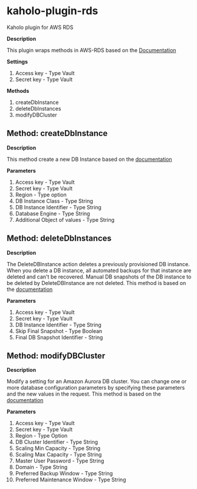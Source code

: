 # kaholo-plugin-rds
Kaholo plugin for AWS RDS

**Description**

This plugin wraps methods in AWS-RDS based on the [Documentation](https://docs.aws.amazon.com/AWSJavaScriptSDK/latest/AWS/RDS.html)

**Settings**

1. Access key - Type Vault
2. Secret key - Type Vault

**Methods**

1. createDbInstance
2. deleteDbInstances
3. modifyDBCluster

## Method: createDbInstance

**Description**

This method create a new DB Instance based on the [documentation](https://docs.aws.amazon.com/AWSJavaScriptSDK/latest/AWS/RDS.html#createDBInstance-property)

**Parameters**
1. Access key - Type Vault
2. Secret key - Type Vault
3. Region - Type option
4. DB Instance Class - Type String
5. DB Instance Identifier - Type String
6. Database Engine - Type String
7. Additional Object of values - Type String

## Method: deleteDbInstances

**Description**

The DeleteDBInstance action deletes a previously provisioned DB instance. When you delete a DB instance, all automated backups for that instance are deleted and can't be recovered. Manual DB snapshots of the DB instance to be deleted by DeleteDBInstance are not deleted.
This method is based on the [documentation](https://docs.aws.amazon.com/AWSJavaScriptSDK/latest/AWS/RDS.html#deleteDBInstance-property)

**Parameters**

1. Access key - Type Vault
2. Secret key - Type Vault
3. DB Instance Identifier - Type String
4. Skip Final Snapshot - Type Boolean
5. Final DB Snapshot Identifier - String

## Method: modifyDBCluster

**Description**

Modify a setting for an Amazon Aurora DB cluster. You can change one or more database configuration parameters by specifying these parameters and the new values in the request.
This method is based on the [documentation](https://docs.aws.amazon.com/AWSJavaScriptSDK/latest/AWS/RDS.html#modifyDBCluster-property)

**Parameters**

1. Access key - Type Vault
2. Secret key - Type Vault
3. Region - Type Option
4. DB Cluster Identifier - Type String
5. Scaling Min Capacity - Type String
6. Scaling Max Capacity - Type String
7. Master User Password - Type String
8. Domain - Type String
9. Preferred Backup Window - Type String
10. Preferred Maintenance Window - Type String
